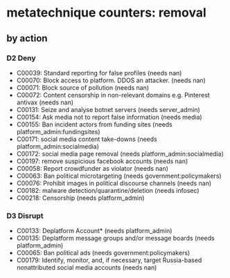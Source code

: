 # metatechnique counters: removal

## by action


### D2 Deny
* C00039: Standard reporting for false profiles (needs nan)
* C00070: Block access to platform. DDOS an attacker. (needs nan)
* C00071: Block source of pollution (needs nan)
* C00072: Content censorship in non-relevant domains e.g. Pinterest antivax (needs nan)
* C00131: Seize and analyse botnet servers (needs server_admin)
* C00154: Ask media not to report false information (needs media)
* C00155: Ban incident actors from funding sites (needs platform_admin:fundingsites)
* C00171: social media content take-downs (needs platform_admin:socialmedia)
* C00172: social media page removal (needs platform_admin:socialmedia)
* C00197: remove suspicious facebook accounts (needs nan)
* C00058: Report crowdfunder as violator (needs nan)
* C00063: Ban political microtargeting (needs government:policymakers)
* C00076: Prohibit images in political discourse channels (needs nan)
* C00182: malware detection/quarantine/deletion (needs infosec)
* C00218: Censorship (needs platform_admin)

### D3 Disrupt
* C00133: Deplatform Account* (needs platform_admin)
* C00135: Deplatform message groups and/or message boards (needs platform_admin)
* C00065: Ban political ads (needs government:policymakers)
* C00179: Identify, monitor, and, if necessary, target Russia-based nonattributed social media accounts  (needs nan)
